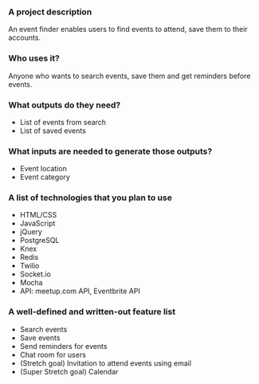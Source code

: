 ### A project description
An event finder enables users to find events to attend, save them to their accounts.

### Who uses it?
Anyone who wants to search events, save them and get reminders before events.

### What outputs do they need?
* List of events from search
* List of saved events

### What inputs are needed to generate those outputs?
* Event location
* Event category

### A list of technologies that you plan to use
* HTML/CSS
* JavaScript
* jQuery
* PostgreSQL
* Knex
* Redis
* Twilio
* Socket.io
* Mocha
* API: meetup.com API, Eventbrite API

### A well-defined and written-out feature list
* Search events
* Save events
* Send reminders for events
* Chat room for users
* (Stretch goal) Invitation to attend events using email
* (Super Stretch goal) Calendar
